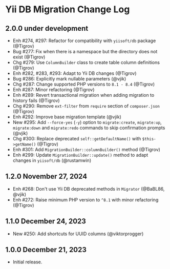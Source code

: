 # Yii DB Migration Change Log

## 2.0.0 under development

- Enh #274, #297: Refactor for compatibility with `yiisoft/db` package (@Tigrov)
- Bug #277: Fix when there is a namespace but the directory does not exist (@Tigrov)
- Chg #279: Use `ColumnBuilder` class to create table column definitions (@Tigrov)
- Enh #282, #283, #293: Adapt to Yii DB changes (@Tigrov)
- Bug #286: Explicitly mark nullable parameters (@vjik)
- Chg #287: Change supported PHP versions to `8.1 - 8.4` (@Tigrov)
- Enh #287: Minor refactoring (@Tigrov)
- Enh #289: Revert transactional migration when adding migration to history fails (@Tigrov)
- Chg #290: Remove `ext-filter` from `require` section of `composer.json` (@Tigrov)
- Enh #292: Improve base migration template (@vjik)
- New #295: Add `--force-yes` (`-y`) option to `migrate:create`, `migrate:up`, `migrate:down` and `migrate:redo`
  commands to skip confirmation prompts (@vjik)
- Chg #300: Replace deprecated `self::getDefaultName()` with `$this->getName()` (@Tigrov)
- Enh #301: Add `MigrationBuilder::columnBuilder()` method (@Tigrov)
- Enh #299: Update `MigrationBuilder::update()` method to adapt changes in `yiisoft/db` (@rustamwin)

## 1.2.0 November 27, 2024

- Enh #268: Don't use Yii DB deprecated methods in `Migrator` (@BaBL86, @vjik)
- Enh #272: Raise minimum PHP version to `^8.1` with minor refactoring (@Tigrov)

## 1.1.0 December 24, 2023

- New #250: Add shortcuts for UUID columns (@viktorprogger)

## 1.0.0 December 21, 2023

- Initial release.
